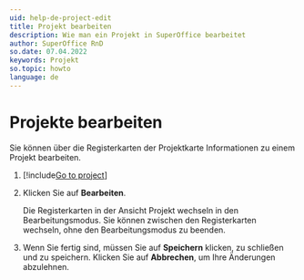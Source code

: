```yaml
---
uid: help-de-project-edit
title: Projekt bearbeiten
description: Wie man ein Projekt in SuperOffice bearbeitet
author: SuperOffice RnD
so.date: 07.04.2022
keywords: Projekt
so.topic: howto
language: de
---
```


# Projekte bearbeiten

Sie können über die Registerkarten der Projektkarte Informationen zu einem Projekt bearbeiten.

1. [!include[Go to project](includes/goto-project.md)]

2. Klicken Sie auf **Bearbeiten**.

    Die Registerkarten in der Ansicht Projekt wechseln in den Bearbeitungsmodus. Sie können zwischen den Registerkarten wechseln, ohne den Bearbeitungsmodus zu beenden.

3. Wenn Sie fertig sind, müssen Sie auf **Speichern** klicken, zu schließen und zu speichern. Klicken Sie auf **Abbrechen**, um Ihre Änderungen abzulehnen.
